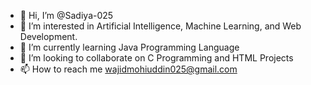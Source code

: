 - 👋 Hi, I’m @Sadiya-025
- 👀 I’m interested in Artificial Intelligence, Machine Learning, and Web Development.
- 🌱 I’m currently learning Java Programming Language
- 💞️ I’m looking to collaborate on C Programming and HTML Projects
- 📫 How to reach me wajidmohiuddin025@gmail.com
